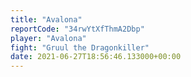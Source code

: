 ```yaml
---
title: "Avalona"
reportCode: "34rwYtXfThmA2Dbp"
player: "Avalona"
fight: "Gruul the Dragonkiller"
date: 2021-06-27T18:56:46.133000+00:00
---
```

